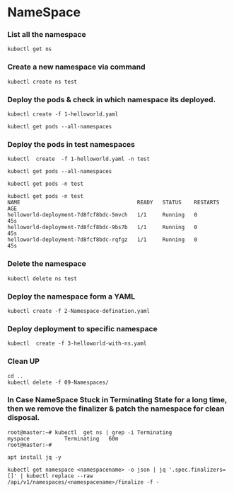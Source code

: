 # NameSpace 

### List all the namespace 
```
kubectl get ns 
```

### Create a new namespace via command
```
kubectl create ns test
```

### Deploy the pods & check in which namespace its deployed. 
```
kubectl create -f 1-helloworld.yaml
```

```
kubectl get pods --all-namespaces
```

### Deploy the pods in test namespaces 
```
kubectl  create  -f 1-helloworld.yaml -n test
```
```
kubectl get pods --all-namespaces
```
```
kubectl get pods -n test
```
```
kubectl get pods -n test
NAME                                     READY   STATUS    RESTARTS   AGE
helloworld-deployment-7d8fcf8bdc-5mvch   1/1     Running   0          45s
helloworld-deployment-7d8fcf8bdc-9bs7b   1/1     Running   0          45s
helloworld-deployment-7d8fcf8bdc-rqfgz   1/1     Running   0          45s
```


### Delete the namespace 
```
kubectl delete ns test
```

### Deploy the namespace form a YAML
```
kubectl create -f 2-Namespace-defination.yaml 
```

### Deploy deployment to specific namespace
```
kubectl  create -f 3-helloworld-with-ns.yaml
```


### Clean UP
```
cd ..
kubectl delete -f 09-Namespaces/
```

### In Case NameSpace Stuck in Terminating State for a long time, then we remove the finalizer & patch the namespace for clean disposal. 
```
root@master:~# kubectl  get ns | grep -i Terminating
myspace           Terminating   60m
root@master:~#
```

```
apt install jq -y 
```
```
kubectl get namespace <namespacename> -o json | jq '.spec.finalizers=[]' | kubectl replace --raw /api/v1/namespaces/<namespacename>/finalize -f -
```
